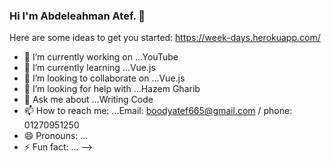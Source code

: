 ### Hi I'm Abdeleahman Atef. 👋



Here are some ideas to get you started: https://week-days.herokuapp.com/

- 🔭 I’m currently working on ...YouTube
- 🌱 I’m currently learning ...Vue.js
- 👯 I’m looking to collaborate on ...Vue.js
- 🤔 I’m looking for help with ...Hazem Gharib
- 💬 Ask me about ...Writing Code
- 📫 How to reach me: ...Email: boodyatef665@gmail.com / phone: 01270951250
- 😄 Pronouns: ...
- ⚡ Fun fact: ...
-->
